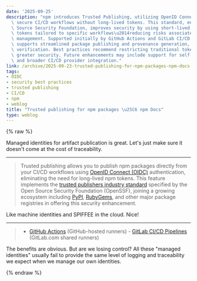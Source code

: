 ```yaml
---
date: '2025-09-25'
description: "npm introduces Trusted Publishing, utilizing OpenID Connect (OIDC) for\
  \ secure CI/CD workflows without long-lived tokens. This standard, endorsed by Open\
  \ Source Security Foundation, improves security by using short-lived, cryptographically-signed\
  \ tokens tailored to specific workflows\u2014reducing risks associated with token\
  \ management. Supported initially by GitHub Actions and GitLab CI/CD, this mechanism\
  \ supports streamlined package publishing and provenance generation, enhancing authenticity\
  \ verification. Best practices recommend restricting traditional token access for\
  \ greater security. Future enhancements may include support for self-hosted runners\
  \ and broader CI/CD provider integration."
link: /archive/2025-09-23-trusted-publishing-for-npm-packages-npm-docs
tags:
- OIDC
- security best practices
- trusted publishing
- CI/CD
- npm
- weblog
title: "Trusted publishing for npm packages \u25C6 npm Docs"
type: weblog
---
```

{% raw %}

Managed identities for artifact publication is great. Let's just make sure it doesn't come at the cost of traceability.

---

> Trusted publishing allows you to publish npm packages directly from your CI/CD workflows using [OpenID Connect (OIDC)](https://openid.net/developers/how-connect-works/) authentication, eliminating the need for long-lived npm tokens. This feature implements the [trusted publishers industry standard](https://repos.openssf.org/trusted-publishers-for-all-package-repositories) specified by the Open Source Security Foundation (OpenSSF), joining a growing ecosystem including [PyPI](https://docs.pypi.org/trusted-publishers/), [RubyGems](https://guides.rubygems.org/trusted-publishing/), and other major package registries in offering this security enhancement.

Like machine identities and SPIFFEE in the cloud. Nice!

---

> - [GitHub Actions](https://github.com/features/actions) (GitHub-hosted runners) - [GitLab CI/CD Pipelines](https://docs.gitlab.com/ci/pipelines/) (GitLab.com shared runners)

The benefits are obvious. But are we losing control? All these "managed identities" usually fail to provide the same level of logging and traceability we expect when we manage our own identities.

{% endraw %}
